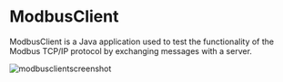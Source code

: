 # ModbusClient 
ModbusClient is a Java application used to test the functionality of the Modbus TCP/IP protocol by exchanging messages with a server.


![modbusclientscreenshot](https://cloud.githubusercontent.com/assets/12815808/23413470/0a6dbeaa-fdd9-11e6-81f9-ae26bb999513.png)

